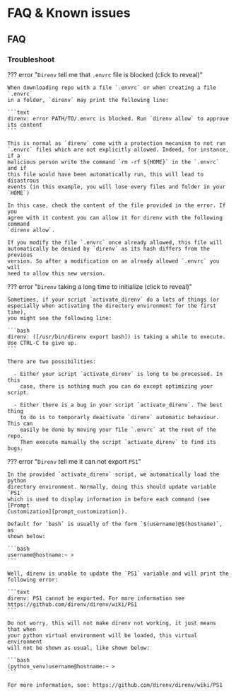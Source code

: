 # FAQ & Known issues

## FAQ

### Troubleshoot


??? error "`Direnv` tell me that `.envrc` file is blocked (click to reveal)"

    When downloading repo with a file `.envrc` or when creating a file `.envrc`
    in a folder, `direnv` may print the following line:

    ```text
    direnv: error PATH/TO/.envrc is blocked. Run `direnv allow` to approve its content
    ```

    This is normal as `direnv` come with a protection mecanism to not run
    `.envrc` files which are not explicitly allowed. Indeed, for instance, if a
    malicious person write the command `rm -rf ${HOME}` in the `.envrc` and if
    this file would have been automatically run, this will lead to disastrous
    events (in this example, you will lose every files and folder in your
    `HOME`)

    In this case, check the content of the file provided in the error. If you
    agree with it content you can allow it for direnv with the following command
    `direnv allow`.

    If you modify the file `.envrc` once already allowed, this file will
    automatically be denied by `direnv` as its hash differs from the previous
    version. So after a modification on an already allowed `.envrc` you will
    need to allow this new version.

??? error "`Direnv` taking a long time to initialize (click to reveal)"

    Sometimes, if your script `activate_direnv` do a lots of things (or
    especially when activating the directory environment for the first time),
    you might see the following line:

    ```bash
    direnv: ([/usr/bin/direnv export bash]) is taking a while to execute. Use CTRL-C to give up.
    ```

    There are two possibilities:

      - Either your script `activate_direnv` is long to be processed. In this
        case, there is nothing much you can do except optimizing your script.

      - Either there is a bug in your script `activate_direnv`. The best thing
        to do is to temporarly deactivate `direnv` automatic behaviour. This can
        easily be done by moving your file `.envrc` at the root of the repo.
        Then execute manually the script `activate_direnv` to find its bugs.


??? error "`Direnv` tell me it can not export `PS1`"

    In the provided `activate_direnv` script, we automatically load the python
    directory environment. Normally, doing this should update variable `PS1`
    which is used to display information in before each command (see [Prompt
    Customization][prompt_customization]).

    Default for `bash` is usually of the form `$(username)@$(hostname)`, as
    shown below:

    ```bash
    username@hostname:~ >
    ```

    Well, direnv is unable to update the `PS1` variable and will print the
    following error:

    ```text
    direnv: PS1 cannot be exported. For more information see https://github.com/direnv/direnv/wiki/PS1
    ```

    Do not worry, this will not make direnv not working, it just means that when
    your python virtual environment will be loaded, this virtual environment
    will not be shown as usual, like shown below:

    ```bash
    (python_venv)username@hostname:~ >
    ```

    For more information, see: https://github.com/direnv/direnv/wiki/PS1


[prompt_customization]: https://wiki.archlinux.org/index.php/Bash/Prompt_customization#Prompts
